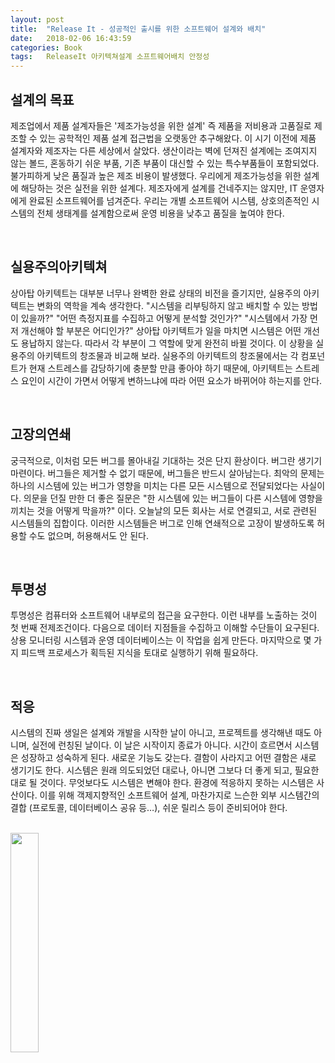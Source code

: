 ```yaml
---
layout: post
title:  "Release It - 성공적인 출시를 위한 소프트웨어 설계와 배치"
date:   2018-02-06 16:43:59
categories: Book
tags:	ReleaseIt 아키텍쳐설계 소프트웨어배치 안정성  
---
```


## 설계의 목표
제조업에서 제품 설계자들은 '제조가능성을 위한 설계' 즉 제품을 저비용과 고품질로 제조할 수 있는 공학적인 제품 설계 접근법을 오랫동안 추구해왔다. 이 시기 이전에 제품 설계자와 제조자는 다른 세상에서 살았다. 생산이라는 벽에 던져진 설계에는 조여지지 않는 볼드, 혼동하기 쉬운 부품, 기존 부품이 대신할 수 있는 특수부품들이 포함되었다. 불가피하게 낮은 품질과 높은 제조 비용이 발생했다. 우리에게 제조가능성을 위한 설계에 해당하는 것은 실전을 위한 설계다. 제조자에게 설계를 건네주지는 않지만, IT 운영자에게 완료된 소프트웨어를 넘겨준다. 우리는 개별 소프트웨어 시스템, 상호의존적인 시스템의 전체 생태계를 설계함으로써 운영 비용을 낮추고 품질을 높여야 한다. 

<br/> 

## 실용주의아키텍쳐
상아탑 아키텍트는 대부분 너무나 완벽한 완료 상태의 비전을 즐기지만, 실용주의 아키텍트는 변화의 역학을 계속 생각한다. "시스템을 리부팅하지 않고 배치할 수 있는 방법이 있을까?" "어떤 측정지표를 수집하고 어떻게 분석할 것인가?" "시스템에서 가장 먼저 개선해야 할 부분은 어디인가?" 상아탑 아키텍트가 일을 마치면 시스템은 어떤 개선도 용납하지 않는다. 따라서 각 부분이 그 역할에 맞게 완전히 바뀔 것이다. 이 상황을 실용주의 아키텍트의 창조물과 비교해 보라. 실용주의 아키텍트의 창조물에서는 각 컴포넌트가 현재 스트레스를 감당하기에 충분할 만큼 좋아야 하기 때문에, 아키텍트는 스트레스 요인이 시간이 가면서 어떻게 변하느냐에 따라 어떤 요소가 바뀌어야 하는지를 안다. 

<br/> 

## 고장의연쇄
궁극적으로, 이처럼 모든 버그를 몰아내길 기대하는 것은 단지 환상이다. 버그란 생기기 마련이다. 버그들은 제거할 수 없기 때문에, 버그들은 반드시 살아남는다. 최악의 문제는 하나의 시스템에 있는 버그가 영향을 미치는 다른 모든 시스템으로 전달되었다는 사실이다. 의문을 던질 만한 더 좋은 질문은 "한 시스템에 있는 버그들이 다른 시스템에 영향을 끼치는 것을 어떻게 막을까?" 이다. 오늘날의 모든 회사는 서로 연결되고, 서로 관련된 시스템들의 집합이다. 이러한 시스템들은 버그로 인해 연쇄적으로 고장이 발생하도록 허용할 수도 없으며, 허용해서도 안 된다. 

<br/> 

## 투명성
투명성은 컴퓨터와 소프트웨어 내부로의 접근을 요구한다. 이런 내부를 노출하는 것이 첫 번째 전제조건이다. 다음으로 데이터 지점들을 수집하고 이해할 수단들이 요구된다. 상용 모니터링 시스템과 운영 데이터베이스는 이 작업을 쉽게 만든다. 마지막으로 몇 가지 피드백 프로세스가 획득된 지식을 토대로 실행하기 위해 필요하다. 

<br/> 

## 적응
시스템의 진짜 생일은 설계와 개발을 시작한 날이 아니고, 프로젝트를 생각해낸 때도 아니며, 실전에 런칭된 날이다. 이 날은 시작이지 종료가 아니다. 시간이 흐르면서 시스템은 성장하고 성숙하게 된다. 새로운 기능도 갖는다. 결함이 사라지고 어떤 결함은 새로 생기기도 한다. 시스템은 원래 의도되었던 대로나, 아니면 그보다 더 좋게 되고, 필요한대로 될 것이다. 무엇보다도 시스템은 변해야 한다. 환경에 적응하지 못하는 시스템은 사산이다. 이를 위해 객제지향적인 소프트웨어 설계, 마찬가지로 느슨한 외부 시스템간의 결합 (프로토콜, 데이터베이스 공유 등…), 쉬운 릴리스 등이 준비되어야 한다.  

<br/> 

<a href="http://www.aladin.co.kr/shop/wproduct.aspx?ItemId=1006539">
  <img class="book" style="width: 30%; height: 30%" src="http://image.aladin.co.kr/product/100/65/cover/8992939108_1.jpg"/>
</a>
